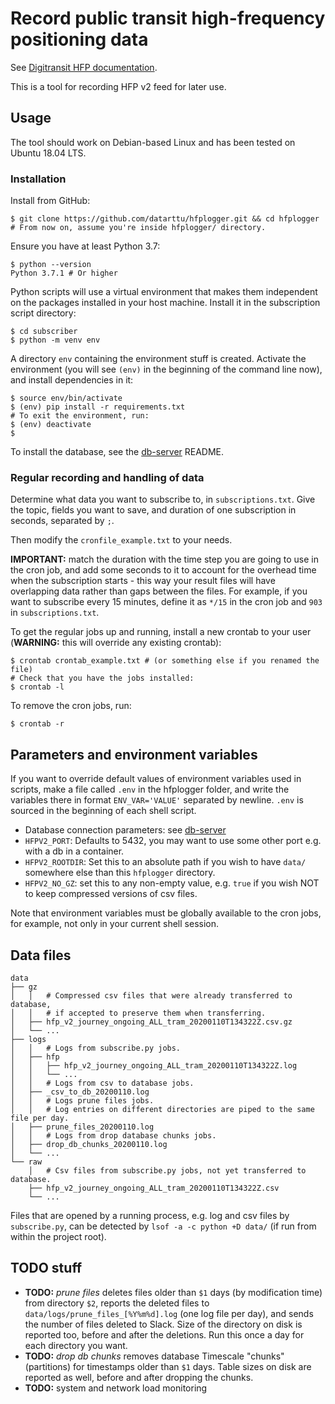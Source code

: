 # Record public transit high-frequency positioning data

See [Digitransit HFP documentation](https://digitransit.fi/en/developers/apis/4-realtime-api/vehicle-positions/).

This is a tool for recording HFP v2 feed for later use.

## Usage

The tool should work on Debian-based Linux and has been tested on Ubuntu 18.04 LTS.

### Installation

Install from GitHub:

```
$ git clone https://github.com/datarttu/hfplogger.git && cd hfplogger
# From now on, assume you're inside hfplogger/ directory.
```

Ensure you have at least Python 3.7:

```
$ python --version
Python 3.7.1 # Or higher
```

Python scripts will use a virtual environment that makes them independent on the packages installed in your host machine.
Install it in the subscription script directory:

```
$ cd subscriber
$ python -m venv env
```

A directory `env` containing the environment stuff is created.
Activate the environment (you will see `(env)` in the beginning of the command line now), and install dependencies in it:

```
$ source env/bin/activate
$ (env) pip install -r requirements.txt
# To exit the environment, run:
$ (env) deactivate
$
```

To install the database, see the [db-server](db-server) README.

### Regular recording and handling of data

Determine what data you want to subscribe to, in `subscriptions.txt`.
Give the topic, fields you want to save, and duration of one subscription in seconds, separated by `;`.

Then modify the `cronfile_example.txt` to your needs.

**IMPORTANT:** match the duration with the time step you are going to use in the cron job, and add some seconds to it to account for the overhead time when the subscription starts - this way your result files will have overlapping data rather than gaps between the files.
For example, if you want to subscribe every 15 minutes, define it as `*/15` in the cron job and `903` in `subscriptions.txt`.

To get the regular jobs up and running, install a new crontab to your user (**WARNING:** this will override any existing crontab):

```
$ crontab crontab_example.txt # (or something else if you renamed the file)
# Check that you have the jobs installed:
$ crontab -l
```

To remove the cron jobs, run:

```
$ crontab -r
```

## Parameters and environment variables

If you want to override default values of environment variables used in scripts, make a file called `.env` in the hfplogger folder, and write the variables there in format `ENV_VAR='VALUE'` separated by newline.
`.env` is sourced in the beginning of each shell script.

- Database connection parameters: see [db-server](db-server)
- `HFPV2_PORT`: Defaults to 5432, you may want to use some other port e.g. with a db in a container.
- `HFPV2_ROOTDIR`: Set this to an absolute path if you wish to have `data/` somewhere else than this `hfplogger` directory.
- `HFPV2_NO_GZ`: set this to any non-empty value, e.g. `true` if you wish NOT to keep compressed versions of csv files.

Note that environment variables must be globally available to the cron jobs, for example, not only in your current shell session.

## Data files

```
data
├── gz
│   │   # Compressed csv files that were already transferred to database,
│   │   # if accepted to preserve them when transferring.
│   ├── hfp_v2_journey_ongoing_ALL_tram_20200110T134322Z.csv.gz
│   └── ...
├── logs
│   │   # Logs from subscribe.py jobs.
│   ├── hfp
│   │   ├── hfp_v2_journey_ongoing_ALL_tram_20200110T134322Z.log
│   │   └── ...
│   │   # Logs from csv to database jobs.
│   ├── _csv_to_db_20200110.log
│   │   # Logs prune files jobs.
│   │   # Log entries on different directories are piped to the same file per day.
│   ├── prune_files_20200110.log
│   │   # Logs from drop database chunks jobs.
│   ├── drop_db_chunks_20200110.log
│   └── ...
└── raw
    │   # Csv files from subscribe.py jobs, not yet transferred to database.
    ├── hfp_v2_journey_ongoing_ALL_tram_20200110T134322Z.csv
    └── ...
```

Files that are opened by a running process, e.g. log and csv files by `subscribe.py`, can be detected by `lsof -a -c python +D data/` (if run from within the project root).

## TODO stuff

- **TODO:** *prune files* deletes files older than `$1` days (by modification time) from directory `$2`, reports the deleted files to `data/logs/prune_files_[%Y%m%d].log` (one log file per day), and sends the number of files deleted to Slack.
Size of the directory on disk is reported too, before and after the deletions.
Run this once a day for each directory you want.
- **TODO:** *drop db chunks* removes database Timescale "chunks" (partitions) for timestamps older than `$1` days.
Table sizes on disk are reported as well, before and after dropping the chunks.
- **TODO:** system and network load monitoring
